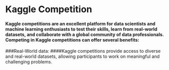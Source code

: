 # Kaggle Competition
#### Kaggle competitions are an excellent platform for data scientists and machine learning enthusiasts to test their skills, learn from real-world datasets, and collaborate with a global community of data professionals. Competing in Kaggle competitions can offer several benefits:
###Real-World data:
####Kaggle competitions provide access to diverse and real-world datasets, allowing participants to work on meaningful and challenging problems.
